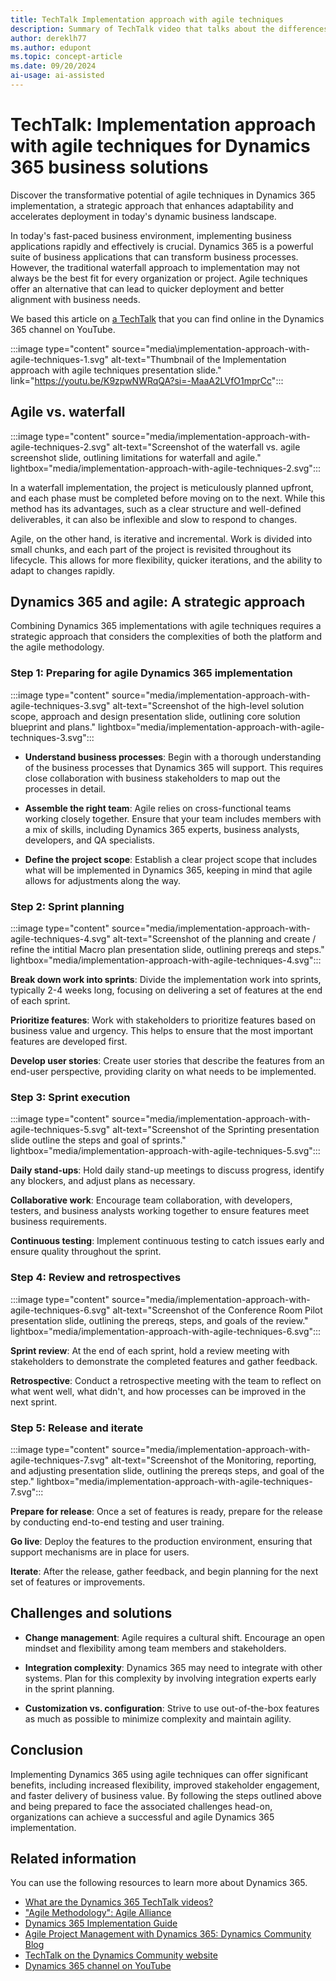```yaml
---
title: TechTalk Implementation approach with agile techniques
description: Summary of TechTalk video that talks about the differences, strengths, and limitations of using waterfall and agile solutions to your Dynamics 365 projects.
author: dereklh77
ms.author: edupont
ms.topic: concept-article
ms.date: 09/20/2024
ai-usage: ai-assisted
---
```


# TechTalk: Implementation approach with agile techniques for Dynamics 365 business solutions

Discover the transformative potential of agile techniques in Dynamics 365 implementation, a strategic approach that enhances adaptability and accelerates deployment in today's dynamic business landscape.

In today's fast-paced business environment, implementing business applications rapidly and effectively is crucial. Dynamics 365 is a powerful suite of business applications that can transform business processes. However, the traditional waterfall approach to implementation may not always be the best fit for every organization or project. Agile techniques offer an alternative that can lead to quicker deployment and better alignment with business needs.

We based this article on [a TechTalk](https://youtu.be/K9zpwNWRqQA?si=-MaaA2LVfO1mprCc) that you can find online in the Dynamics 365 channel on YouTube.

:::image type="content" source="media\implementation-approach-with-agile-techniques-1.svg" alt-text="Thumbnail of the Implementation approach with agile techniques presentation slide." link="https://youtu.be/K9zpwNWRqQA?si=-MaaA2LVfO1mprCc":::

## Agile vs. waterfall

:::image type="content" source="media/implementation-approach-with-agile-techniques-2.svg" alt-text="Screenshot of the waterfall vs. agile screenshot slide, outlining limitations for waterfall and agile." lightbox="media/implementation-approach-with-agile-techniques-2.svg":::

In a waterfall implementation, the project is meticulously planned upfront, and each phase must be completed before moving on to the next. While this method has its advantages, such as a clear structure and well-defined deliverables, it can also be inflexible and slow to respond to changes.

Agile, on the other hand, is iterative and incremental. Work is divided into small chunks, and each part of the project is revisited throughout its lifecycle. This allows for more flexibility, quicker iterations, and the ability to adapt to changes rapidly.

## Dynamics 365 and agile: A strategic approach

Combining Dynamics 365 implementations with agile techniques requires a strategic approach that considers the complexities of both the platform and the agile methodology.

### Step 1: Preparing for agile Dynamics 365 implementation

:::image type="content" source="media/implementation-approach-with-agile-techniques-3.svg" alt-text="Screenshot of the high-level solution scope, approach and design presentation slide, outlining core solution blueprint and plans." lightbox="media/implementation-approach-with-agile-techniques-3.svg":::

- **Understand business processes**: Begin with a thorough understanding of the business processes that Dynamics 365 will support. This requires close collaboration with business stakeholders to map out the processes in detail.

- **Assemble the right team**: Agile relies on cross-functional teams working closely together. Ensure that your team includes members with a mix of skills, including Dynamics 365 experts, business analysts, developers, and QA specialists.

- **Define the project scope**: Establish a clear project scope that includes what will be implemented in Dynamics 365, keeping in mind that agile allows for adjustments along the way.

### Step 2: Sprint planning

:::image type="content" source="media/implementation-approach-with-agile-techniques-4.svg" alt-text="Screenshot of the planning and create / refine the intitial Macro plan presentation slide, outlining prereqs and steps." lightbox="media/implementation-approach-with-agile-techniques-4.svg":::

**Break down work into sprints**: Divide the implementation work into sprints, typically 2-4 weeks long, focusing on delivering a set of features at the end of each sprint.

**Prioritize features**: Work with stakeholders to prioritize features based on business value and urgency. This helps to ensure that the most important features are developed first.

**Develop user stories**: Create user stories that describe the features from an end-user perspective, providing clarity on what needs to be implemented.

### Step 3: Sprint execution

:::image type="content" source="media/implementation-approach-with-agile-techniques-5.svg" alt-text="Screenshot of the Sprinting presentation slide outline the steps and goal of sprints." lightbox="media/implementation-approach-with-agile-techniques-5.svg":::

**Daily stand-ups**: Hold daily stand-up meetings to discuss progress, identify any blockers, and adjust plans as necessary.

**Collaborative work**: Encourage team collaboration, with developers, testers, and business analysts working together to ensure features meet business requirements.

**Continuous testing**: Implement continuous testing to catch issues early and ensure quality throughout the sprint.

### Step 4: Review and retrospectives

:::image type="content" source="media/implementation-approach-with-agile-techniques-6.svg" alt-text="Screenshot of the Conference Room Pilot presentation slide, outlining the prereqs, steps, and goals of the review." lightbox="media/implementation-approach-with-agile-techniques-6.svg":::

**Sprint review**: At the end of each sprint, hold a review meeting with stakeholders to demonstrate the completed features and gather feedback.

**Retrospective**: Conduct a retrospective meeting with the team to reflect on what went well, what didn't, and how processes can be improved in the next sprint.

### Step 5: Release and iterate

:::image type="content" source="media/implementation-approach-with-agile-techniques-7.svg" alt-text="Screenshot of the Monitoring, reporting, and adjusting presentation slide, outlining the prereqs steps, and goal of the step." lightbox="media/implementation-approach-with-agile-techniques-7.svg":::

**Prepare for release**: Once a set of features is ready, prepare for the release by conducting end-to-end testing and user training.

**Go live**: Deploy the features to the production environment, ensuring that support mechanisms are in place for users.

**Iterate**: After the release, gather feedback, and begin planning for the next set of features or improvements.

## Challenges and solutions

- **Change management**: Agile requires a cultural shift. Encourage an open mindset and flexibility among team members and stakeholders.

- **Integration complexity**: Dynamics 365 may need to integrate with other systems. Plan for this complexity by involving integration experts early in the sprint planning.

- **Customization vs. configuration**: Strive to use out-of-the-box features as much as possible to minimize complexity and maintain agility.

## Conclusion

Implementing Dynamics 365 using agile techniques can offer significant benefits, including increased flexibility, improved stakeholder engagement, and faster delivery of business value. By following the steps outlined above and being prepared to face the associated challenges head-on, organizations can achieve a successful and agile Dynamics 365 implementation.

## Related information

You can use the following resources to learn more about Dynamics 365.

- [What are the Dynamics 365 TechTalk videos?](../roles/techtalk-videos.md)
- ["Agile Methodology": Agile Alliance](https://www.agilealliance.org/agile101/)
- [Dynamics 365 Implementation Guide](/dynamics365/)
- [Agile Project Management with Dynamics 365: Dynamics Community Blog](https://community.dynamics.com/)
- [TechTalk on the Dynamics Community website](https://community.dynamics.com/videos/) 
- [Dynamics 365 channel on YouTube](https://www.youtube.com/channel/UC5QxCcXhFFixs1nfmOpJlvQ)  
